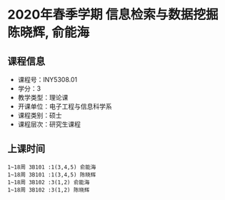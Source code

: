 # 2020年春季学期 信息检索与数据挖掘 陈晓辉, 俞能海






## 课程信息

- 课程号：INY5308.01
- 学分：3
- 教学类型：理论课
- 开课单位：电子工程与信息科学系
- 课程类别：硕士
- 课程层次：研究生课程

## 上课时间

```
1~18周 3B101 :1(3,4,5) 俞能海
1~18周 3B101 :1(3,4,5) 陈晓辉
1~18周 3B102 :3(1,2) 俞能海
1~18周 3B102 :3(1,2) 陈晓辉
```

